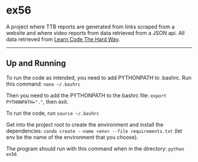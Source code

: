 # ex56

A project where TTB reports are generated from links scraped from a website and where video reports from data retrieved from a JSON api. All data retrieved from [Learn Code The Hard Way](https://learncodethehardway.com/).

---

## Up and Running

To run the code as intended, you need to add PYTHONPATH to .bashrc. Run this command: `nano ~/.bashrc`

Then you need to add the PYTHONPATH to the bashrc file: `export PYTHONPATH="."`, then exit.

To run the code, run `source ~/.bashrc`

Get into the project root to create the environment and install the dependencies: `conda create --name <env> --file requirements.txt` (let env be the name of the environment that you choose).

The program should run with this command when in the directory: `python ex56`